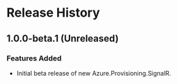 # Release History

## 1.0.0-beta.1 (Unreleased)

### Features Added

- Initial beta release of new Azure.Provisioning.SignalR.